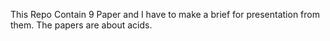 This Repo Contain 9 Paper and I have to make a brief for presentation from them. The papers are about acids.